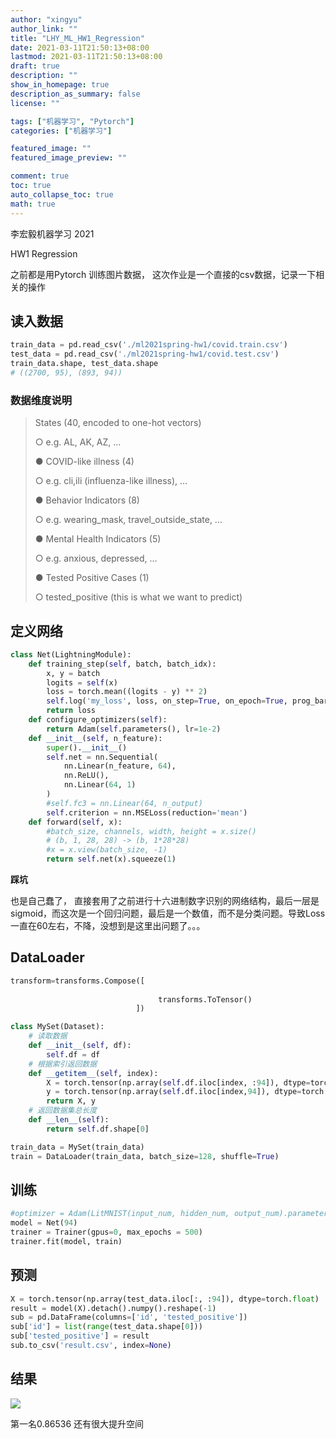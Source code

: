 ```yaml
---
author: "xingyu"
author_link: ""
title: "LHY_ML_HW1_Regression"
date: 2021-03-11T21:50:13+08:00
lastmod: 2021-03-11T21:50:13+08:00
draft: true
description: ""
show_in_homepage: true
description_as_summary: false
license: ""

tags: ["机器学习", "Pytorch"]
categories: ["机器学习"]

featured_image: ""
featured_image_preview: ""

comment: true
toc: true
auto_collapse_toc: true
math: true
---
```


李宏毅机器学习 2021 

HW1  Regression

之前都是用Pytorch 训练图片数据， 这次作业是一个直接的csv数据，记录一下相关的操作

<!--more-->

## 读入数据

```python
train_data = pd.read_csv('./ml2021spring-hw1/covid.train.csv')
test_data = pd.read_csv('./ml2021spring-hw1/covid.test.csv')
train_data.shape, test_data.shape
# ((2700, 95), (893, 94))
```

### 数据维度说明

>States (40, encoded to one-hot vectors)
>
>○ e.g. AL, AK, AZ, ...
>
>● COVID-like illness (4)
>
>○ e.g. cli,ili (influenza-like illness), ...
>
>● Behavior Indicators (8)
>
>○ e.g. wearing_mask, travel_outside_state, ...
>
>● Mental Health Indicators (5)
>
>○ e.g. anxious, depressed, ...
>
>● Tested Positive Cases (1)
>
>○ tested_positive (this is what we want to predict)

## 定义网络

```python
class Net(LightningModule):
    def training_step(self, batch, batch_idx):
        x, y = batch
        logits = self(x)
        loss = torch.mean((logits - y) ** 2)
        self.log('my_loss', loss, on_step=True, on_epoch=True, prog_bar=True, logger=True)
        return loss
    def configure_optimizers(self):
        return Adam(self.parameters(), lr=1e-2)
    def __init__(self, n_feature):
        super().__init__()
        self.net = nn.Sequential(
            nn.Linear(n_feature, 64),
            nn.ReLU(),
            nn.Linear(64, 1)
        )
        #self.fc3 = nn.Linear(64, n_output)
        self.criterion = nn.MSELoss(reduction='mean')
    def forward(self, x):
        #batch_size, channels, width, height = x.size()
        # (b, 1, 28, 28) -> (b, 1*28*28)
        #x = x.view(batch_size, -1)
        return self.net(x).squeeze(1)
```

**踩坑**

也是自己蠢了， 直接套用了之前进行十六进制数字识别的网络结构，最后一层是sigmoid，而这次是一个回归问题，最后是一个数值，而不是分类问题。导致Loss 一直在60左右，不降，没想到是这里出问题了。。。

## DataLoader

```python
transform=transforms.Compose([  
                                
                                 transforms.ToTensor()
                            ])

class MySet(Dataset):
	# 读取数据
    def __init__(self, df):
        self.df = df
	# 根据索引返回数据
    def __getitem__(self, index):
        X = torch.tensor(np.array(self.df.iloc[index, :94]), dtype=torch.float)
        y = torch.tensor(np.array(self.df.iloc[index,94]), dtype=torch.float)
        return X, y
	# 返回数据集总长度
    def __len__(self):
        return self.df.shape[0]

```

```python
train_data = MySet(train_data)
train = DataLoader(train_data, batch_size=128, shuffle=True)
```

## 训练

```python
#optimizer = Adam(LitMNIST(input_num, hidden_num, output_num).parameters(), lr=1e-2)
model = Net(94)
trainer = Trainer(gpus=0, max_epochs = 500)
trainer.fit(model, train)
```

## 预测

```python
X = torch.tensor(np.array(test_data.iloc[:, :94]), dtype=torch.float)
result = model(X).detach().numpy().reshape(-1)
sub = pd.DataFrame(columns=['id', 'tested_positive'])
sub['id'] = list(range(test_data.shape[0]))
sub['tested_positive'] = result
sub.to_csv('result.csv', index=None)
```

## 结果

![](https://blog-1254266736.cos.ap-nanjing.myqcloud.com/img/20210311220054.png)

第一名0.86536 还有很大提升空间



